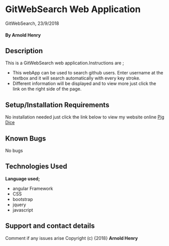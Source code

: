# GitWebSearch Web Application
GitWebSearch, 23/9/2018
#### By **Arnold Henry**
## Description
This is a GitWebSearch web application.Instructions are ;
* This webApp can be used to search github users. Enter username at the textbox and it will search automatically with every key stroke.
* Different information will be displayed and to view more just click the link on the right side of the page.
## Setup/Installation Requirements
No installation needed just click the link below to view my website online
[Pig Dice](https://arnoldhenry.github.io/GitSearch/)
## Known Bugs
No bugs
## Technologies Used
**Language used;**
* angular Framework
* CSS
* bootstrap
* jquery
* javascript
## Support and contact details
Comment if any issues arise
Copyright (c) {2018} **Arnold Henry**
